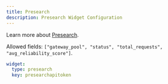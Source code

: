 ```yaml
---
title: Presearch
description: Presearch Widget Configuration
---
```


Learn more about [Presearch](https://docs.presearch.io/).

Allowed fields: `["gateway_pool", "status", "total_requests", "avg_reliability_score"]`.

```yaml
widget:
  type: presearch
  key: presearchapitoken
```
